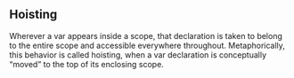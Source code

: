 ## Hoisting

Wherever a var appears inside a scope, that declaration is taken to belong to the entire scope and accessible everywhere throughout. Metaphorically, this behavior is called hoisting, when a var declaration is conceptually “moved” to the top of its enclosing scope.
